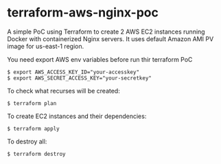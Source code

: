 # terraform-aws-nginx-poc

A simple PoC using Terraform to create 2 AWS EC2 instances running Docker with containerized Nginx servers. It uses default Amazon AMI PV image for us-east-1 region.

You need export AWS env variables before run thir terraform PoC

```console
$ export AWS_ACCESS_KEY_ID="your-accesskey"
$ export AWS_SECRET_ACCESS_KEY="your-secretkey"
```

To check what recurses will be created:

```console
$ terraform plan
```

To create EC2 instances and their dependencies:

```console
$ terraform apply
```

To destroy all:

```console
$ terraform destroy
```
